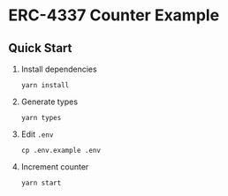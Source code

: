 # ERC-4337 Counter Example

## Quick Start

1. Install dependencies
   ```
   yarn install
   ```
2. Generate types
   ```
   yarn types
   ```
3. Edit ``.env``
   ```
   cp .env.example .env
   ```
4. Increment counter
   ```
   yarn start
   ```
